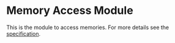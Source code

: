 # Memory Access Module

This is the module to access memories. For more details see the
[specification].

[specification]: ../../../../../doc/mam/specification.md
